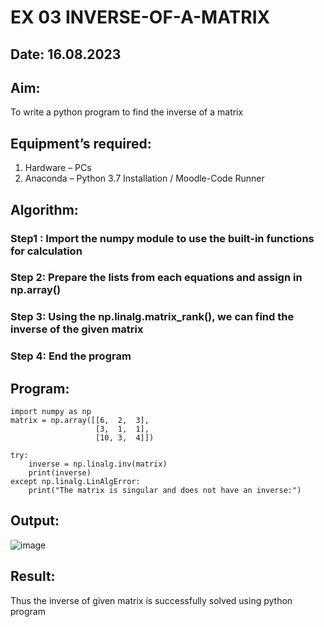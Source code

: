 # EX 03 INVERSE-OF-A-MATRIX
## Date: 16.08.2023
## Aim:
To write a python program to find the inverse of a matrix
## Equipment’s required:
1. 	Hardware – PCs
2. 	Anaconda – Python 3.7 Installation / Moodle-Code Runner
## Algorithm:
### Step1 : Import the numpy module to use the built-in functions for calculation
### Step 2: Prepare the lists from each equations and assign in np.array()
### Step 3: Using the np.linalg.matrix_rank(), we can find the inverse of the given matrix
### Step 4: End the program

## Program:
```
import numpy as np
matrix = np.array([[6,  2,  3],
                   [3,  1,  1],
                   [10, 3,  4]])
                   
try:
    inverse = np.linalg.inv(matrix)
    print(inverse)
except np.linalg.LinAlgError:
    print("The matrix is singular and does not have an inverse:")
```
## Output:
![image](https://github.com/Darkwebnew/INVERSE-OF-A-MATRIX/assets/143114486/75395488-b931-4b20-836b-525373eee84d)

## Result:
Thus the inverse of given matrix is successfully solved using python program

